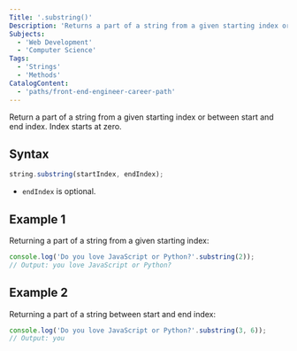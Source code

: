 ```yaml
---
Title: '.substring()'
Description: 'Returns a part of a string from a given starting index or between start and end index. Index starts at zero.'
Subjects:
  - 'Web Development'
  - 'Computer Science'
Tags:
  - 'Strings'
  - 'Methods'
CatalogContent:
  - 'paths/front-end-engineer-career-path'
---
```


Return a part of a string from a given starting index or between start and end index. Index starts at zero.

## Syntax

```js
string.substring(startIndex, endIndex);
```

- `endIndex` is optional.

## Example 1

Returning a part of a string from a given starting index:

```js
console.log('Do you love JavaScript or Python?'.substring(2));
// Output: you love JavaScript or Python?
```

## Example 2

Returning a part of a string between start and end index:

```js
console.log('Do you love JavaScript or Python?'.substring(3, 6));
// Output: you
```
